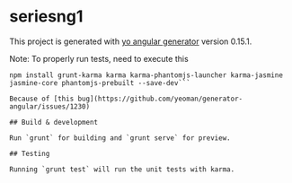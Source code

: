 # seriesng1

This project is generated with [yo angular generator](https://github.com/yeoman/generator-angular)
version 0.15.1.

Note: To properly run tests, need to execute this

```
npm install grunt-karma karma karma-phantomjs-launcher karma-jasmine jasmine-core phantomjs-prebuilt --save-dev```

Because of [this bug](https://github.com/yeoman/generator-angular/issues/1230)

## Build & development

Run `grunt` for building and `grunt serve` for preview.

## Testing

Running `grunt test` will run the unit tests with karma.
